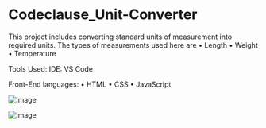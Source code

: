 # Codeclause_Unit-Converter

This project includes converting standard units of measurement into required units.
The types of measurements used here are
•	Length
•	Weight
•	Temperature

Tools Used:
IDE: VS Code

Front-End languages:
•	HTML
•	CSS
•	JavaScript
 
![image](https://user-images.githubusercontent.com/75802617/235351680-86e89971-089b-4b3e-b782-8f96cab12123.png)

![image](https://user-images.githubusercontent.com/75802617/235351647-3929669a-5bcc-49fd-8c89-edb31dcb3bb3.png)

